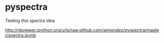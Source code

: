 pyspectra
=========

Testing this spectra idea


http://nbviewer.ipython.org/urls/raw.github.com/ajmendez/pyspectra/master/spectra.ipynb